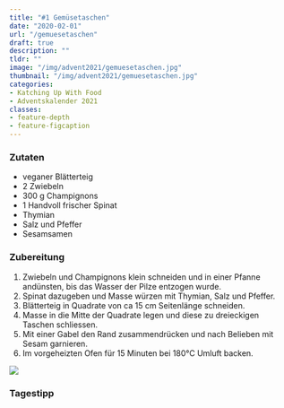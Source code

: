 ```yaml
---
title: "#1 Gemüsetaschen"
date: "2020-02-01"
url: "/gemuesetaschen"
draft: true
description: ""
tldr: ""
image: "/img/advent2021/gemuesetaschen.jpg"
thumbnail: "/img/advent2021/gemuesetaschen.jpg"
categories:
- Katching Up With Food
- Adventskalender 2021
classes: 
- feature-depth
- feature-figcaption
---
```



<!--more-->

### Zutaten

- veganer Blätterteig
- 2 Zwiebeln
- 300 g Champignons
- 1 Handvoll frischer Spinat
- Thymian
- Salz und Pfeffer
- Sesamsamen


### Zubereitung

1. Zwiebeln und Champignons klein schneiden und in einer Pfanne andünsten, bis das Wasser der Pilze entzogen wurde.
2. Spinat dazugeben und Masse würzen mit Thymian, Salz und Pfeffer.
3. Blätterteig in Quadrate von ca 15 cm Seitenlänge schneiden.
4. Masse in die Mitte der Quadrate legen und diese zu dreieckigen Taschen schliessen.
5. Mit einer Gabel den Rand zusammendrücken und nach Belieben mit Sesam garnieren.
6. Im vorgeheizten Ofen für 15 Minuten bei 180°C Umluft backen.

![](/img/advent2021/gemuesetaschen.jpg)

### Tagestipp